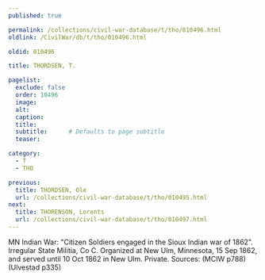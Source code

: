 ```yaml
---
published: true

permalink: /collections/civil-war-database/t/tho/010496.html
oldlink: /CivilWar/db/t/tho/010496.html

oldid: 010496

title: THORDSEN, T.

pagelist:
  exclude: false
  order: 10496
  image: 
  alt:
  caption:
  title:
  subtitle:      # Defaults to page subtitle
  teaser:

category: 
  - T 
  - THO

previous:
  title: THORDSEN, Ole
  url: /collections/civil-war-database/t/tho/010495.html  
next:
  title: THORENSON, Lorents
  url: /collections/civil-war-database/t/tho/010497.html   
---
```

MN Indian War: &quot;Citizen Soldiers engaged in the Sioux Indian war of 1862&quot;. Irregular State Militia, Co C. Organized at New Ulm, Minnesota, 15 Sep 1862, and served until 10 Oct 1862 in New Ulm. Private. Sources: (MCIW p788) (Ulvestad p335)